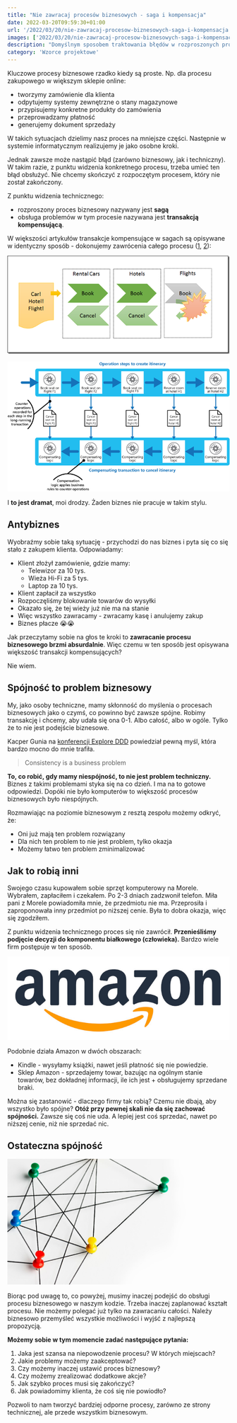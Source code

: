 ```yaml
---
title: "Nie zawracaj procesów biznesowych - saga i kompensacja"
date: 2022-03-20T09:59:30+01:00
url: '/2022/03/20/nie-zawracaj-procesow-biznesowych-saga-i-kompensacja'
images: ['2022/03/20/nie-zawracaj-procesow-biznesowych-saga-i-kompensacja/main.jpg']
description: "Domyślnym sposobem traktowania błędów w rozproszonych procesach biznesowych jest zawracanie całego procesu. I bardzo często jest to zła praktyka"
category: 'Wzorce projektowe'
---
```


Kluczowe procesy biznesowe rzadko kiedy są proste. Np. dla procesu zakupowego w większym sklepie online:
- tworzymy zamówienie dla klienta
- odpytujemy systemy zewnętrzne o stany magazynowe
- przypisujemy konkretne produkty do zamówienia
- przeprowadzamy płatność
- generujemy dokument sprzedaży

W takich sytuacjach dzielimy nasz proces na mniejsze części. Następnie w systemie informatycznym realizujemy je jako osobne kroki.

Jednak zawsze może nastąpić błąd (zarówno biznesowy, jak i techniczny). W takim razie, z punktu widzenia konkretnego procesu, trzeba umieć ten błąd obsłużyć. Nie chcemy skończyć z rozpoczętym procesem, który nie został zakończony.

Z punktu widzenia technicznego:
- rozproszony proces biznesowy nazywany jest **sagą**
- obsługa problemów w tym procesie nazywana jest **transakcją kompensującą**.

W większości artykułów transakcje kompensujące w sagach są opisywane w identyczny sposób - dokonujemy zawrócenia całego procesu ([1](http://vasters.com/archive/Sagas.html), [2](https://docs.microsoft.com/en-us/azure/architecture/patterns/compensating-transaction)):

[![](saga1.png)](saga1.png)

[![](saga2.png)](saga2.png)

I **to jest dramat**, moi drodzy. Żaden biznes nie pracuje w takim stylu.

## Antybiznes

Wyobraźmy sobie taką sytuację - przychodzi do nas biznes i pyta się co się stało z zakupem klienta. Odpowiadamy:
- Klient złożył zamówienie, gdzie mamy:
    - Telewizor za 10 tys.
    - Wieża Hi-Fi za 5 tys.
    - Laptop za 10 tys.
- Klient zapłacił za wszystko
- Rozpoczęliśmy blokowanie towarów do wysyłki
- Okazało się, że tej wieży już nie ma na stanie
- Więc wszystko zawracamy - zwracamy kasę i anulujemy zakup
- Biznes płacze 😭😭

Jak przeczytamy sobie na głos te kroki to **zawracanie procesu biznesowego brzmi absurdalnie**. Więc czemu w ten sposób jest opisywana większość transakcji kompensujących?

Nie wiem.

## Spójność to problem biznesowy

My, jako osoby techniczne, mamy skłonność do myślenia o procesach biznesowych jako o czymś, co powinno być zawsze spójne. Robimy transakcję i chcemy, aby udała się ona 0-1. Albo całość, albo w ogóle. Tylko że to nie jest podejście biznesowe.

Kacper Gunia na [konferencji Explore DDD](https://www.youtube.com/watch?v=a1pRsAi9UVs) powiedział pewną myśl, która bardzo mocno do mnie trafiła.

> Consistency is a business problem

 **To, co robić, gdy mamy niespójność, to nie jest problem techniczny.** Biznes z takimi problemami styka się na co dzień. I ma na to gotowe odpowiedzi. Dopóki nie było komputerów to większość procesów biznesowych było niespójnych.

Rozmawiając na poziomie biznesowym z resztą zespołu możemy odkryć, że:

- Oni już mają ten problem rozwiązany
- Dla nich ten problem to nie jest problem, tylko okazja
- Możemy łatwo ten problem zminimalizować

## Jak to robią inni

Swojego czasu kupowałem sobie sprzęt komputerowy na Morele. Wybrałem, zapłaciłem i czekałem. Po 2-3 dniach zadzwonił telefon. Miła pani z Morele powiadomiła mnie, że przedmiotu nie ma. Przeprosiła i zaproponowała inny przedmiot po niższej cenie. Była to dobra okazja, więc się zgodziłem.

Z punktu widzenia technicznego proces się nie zawrócił. **Przenieśliśmy podjęcie decyzji do komponentu białkowego (człowieka).** Bardzo wiele firm postępuje w ten sposób.

[![](amazon.png)](amazon.png)

Podobnie działa Amazon w dwóch obszarach:

- Kindle - wysyłamy książki, nawet jeśli płatność się nie powiedzie.
- Sklep Amazon - sprzedajemy towar, bazując na ogólnym stanie towarów, bez dokładnej informacji, ile ich jest + obsługujemy sprzedane braki.

Można się zastanowić - dlaczego firmy tak robią? Czemu nie dbają, aby wszystko było spójne? **Otóż przy pewnej skali nie da się zachować spójności.** Zawsze się coś nie uda. A lepiej jest coś sprzedać, nawet po niższej cenie, niż nie sprzedać nic.

## Ostateczna spójność

[![](consistency.jpg)](consistency.jpg)

Biorąc pod uwagę to, co powyżej, musimy inaczej podejść do obsługi procesu biznesowego w naszym kodzie. Trzeba inaczej zaplanować kształt procesu. Nie możemy polegać już tylko na zawracaniu całości. Należy biznesowo przemyśleć wszystkie możliwości i wyjść z najlepszą propozycją.

**Możemy sobie w tym momencie zadać następujące pytania:**

1. Jaka jest szansa na niepowodzenie procesu? W których miejscach?
2. Jakie problemy możemy zaakceptować?
3. Czy możemy inaczej ustawić proces biznesowy?
4. Czy możemy zrealizować dodatkowe akcje?
5. Jak szybko proces musi się zakończyć?
6. Jak powiadomimy klienta, że coś się nie powiodło?

Pozwoli to nam tworzyć bardziej odporne procesy, zarówno ze strony technicznej, ale przede wszystkim biznesowym.